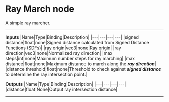 # Ray March node
A simple ray marcher.
<hr>

**Inputs**
|Name|Type|Binding|Description|
|---|---|---|---|
|signed distance|float|none|Signed distance calculated from Signed Distance Functions (SDFs)|
|ray origin|vec3|none|Ray origin|
|ray direction|vec3|none|Normalized ray direction|
|max steps|int|none|Maximum number steps for ray marching|
|max distance|float|none|Maximum distance to march along the <b><i>ray direction</i></b>|
|distance threshold|float|none|Threshold to check against <b><i>signed distance</i></b> to determine the ray intersection point.|
  
**Outputs**
|Name|Type|Binding|Description|
|---|---|---|---|
|distance|float|None|Output ray intersection distance|
___